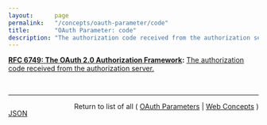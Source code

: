 ```yaml
---
layout:      page
permalink:   "/concepts/oauth-parameter/code"
title:       "OAuth Parameter: code"
description: "The authorization code received from the authorization server."
---
```


**[RFC 6749: The OAuth 2.0 Authorization Framework](/specs/IETF/RFC/6749 "The OAuth 2.0 authorization framework enables a third-party application to obtain limited access to an HTTP service, either on behalf of a resource owner by orchestrating an approval interaction between the resource owner and the HTTP service, or by allowing the third-party application to obtain access on its own behalf. This specification replaces and obsoletes the OAuth 1.0 protocol described in RFC 5849."):** [The authorization code received from the authorization server.](http://tools.ietf.org/html/rfc6749#section-4.1.3 "Read documentation for OAuth Parameter &#34;code&#34;")

<br/>
<hr/>

<p style="float : left"><a href="./code.json" title="JSON representing this particular Web Concept value">JSON</a></p>
<p style="text-align: right">Return to list of all ( <a href="../oauth-parameters">OAuth Parameters</a> | <a href="../">Web Concepts</a> )</p>
